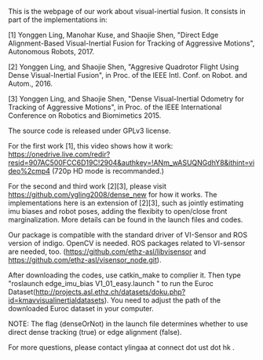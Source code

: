 This is the webpage of our work about visual-inertial fusion. It consists in part of the implementations in:

[1] Yonggen Ling, Manohar Kuse, and Shaojie Shen, "Direct Edge Alignment-Based Visual-Inertial Fusion for Tracking of Aggressive Motions", Autonomous Robots, 2017.

[2] Yonggen Ling, and Shaojie Shen, "Aggresive Quadrotor Flight Using Dense Visual-Inertial Fusion", in Proc. of the IEEE Intl. Conf. on Robot. and Autom., 2016.

[3] Yonggen Ling, and Shaojie Shen, "Dense Visual-Inertial Odometry for Tracking of Aggressive Motions", in Proc. of the IEEE International Conference on Robotics and Biomimetics 2015.

The source code is released under GPLv3 license.

For the first work [1], this video shows how it work: https://onedrive.live.com/redir?resid=907AC500FCC6D19C!2904&authkey=!ANm_wASUQNGdhY8&ithint=video%2cmp4 (720p HD mode is recommanded.)

For the second and third work [2][3], please visit https://github.com/ygling2008/dense_new for how it works. The implementations here is an extension of [2][3], such as jointly estimating imu biases and robot poses, adding the flexibity to open/close front marginalization. More details can be found in the launch files and codes.

Our package is compatible with the standard driver of VI-Sensor and ROS version of indigo. OpenCV is needed. ROS packages related to VI-sensor are needed, too. (https://github.com/ethz-asl/libvisensor and https://github.com/ethz-asl/visensor_node.git).

After downloading the codes, use catkin_make to complier it. Then type "roslaunch edge_imu_bias V1_01_easy.launch 
" to run the Euroc Dataset(http://projects.asl.ethz.ch/datasets/doku.php?id=kmavvisualinertialdatasets). You need to adjust the path of the downloaded Euroc dataset in your computer. 

NOTE: The flag (denseOrNot) in the launch file determines whether to use direct dense tracking (true) or edge alignment (false). 

For more questions, please contact ylingaa at connect dot ust dot hk .
